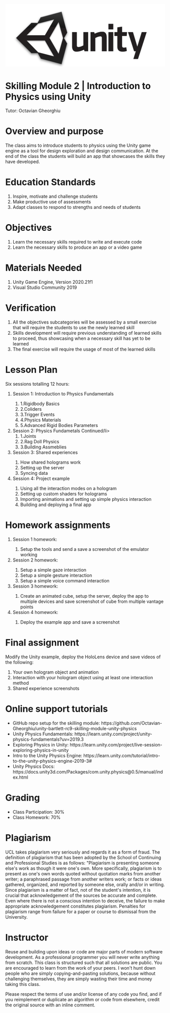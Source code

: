 ![Screenshot](Unityenginelogo.jpg)
<h1><strong>Skilling Module 2 | Introduction to Physics using Unity</strong></h1>
<p>Tutor: Octavian Gheorghiu</p>
<h1><strong>Overview and purpose</strong></h1>
<p>The class aims to introduce students to physics using the Unity game engine as a tool for design exploration and design communication. At the end of the class the students will build an app that showcases the skills they have developed.</p>
<h1><strong>Education Standards</strong></h1>
<ol>
<li>Inspire, motivate and challenge students</li>
<li>Make productive use of assessments</li>
<li>Adapt classes to respond to strengths and needs of students</li>
</ol>
<h1><strong>Objectives</strong></h1>
<ol>
<li>Learn the necessary skills required to write and execute code</li>
<li>Learn the necessary skills to produce an app or a video game</li>
</ol>
<h1><strong>Materials Needed</strong></h1>
<ol>
<li>Unity Game Engine, Version 2020.21f1</li>
<li>Visual Studio Community 2019</li>
</ol>
<h1><strong>Verification</strong></h1>
<ol>
<li>All the objectives subcategories will be assessed by a small exercise that will require the students to use the newly learned skill</li>
<li>Skills development will require previous understanding of learned skills to proceed, thus showcasing when a necessary skill has yet to be learned</li>
<li>The final exercise will require the usage of most of the learned skills</li>
</ol>
<h1><strong>Lesson Plan</strong></h1>
<p>Six sessions totalling 12 hours:</p>
<ol>
<li>Session 1: Introduction to Physics Fundamentals</li>
<ol>
<li>1.Rigidbody Basics</li>
<li>2.Coliders</li>
<li>3.Trigger Events</li>
<li>4.Physics Materials</li>
<li>5.Advanced Rigid Bodies Parameters</li>
</ol>
<li>Session 2: Physics Fundametals Continued/li>
<ol>
<li>1.Joints</li>
<li>2.Rag Doll Physics</li>
<li>3.Building Assmeblies</li>
</ol>
<li>Session 3: Shared experiences</li>
<ol>
<li>How shared holograms work</li>
<li>Setting up the server</li>
<li>Syncing data</li>
</ol>
<li>Session 4: Project example</li>
<ol>
<li>Using all the interaction modes on a hologram</li>
<li>Setting up custom shaders for holograms</li>
<li>Importing animations and setting up simple physics interaction</li>
<li>Building and deploying a final app</li>
</ol>
</ol>
<h1><strong>Homework assignments</strong></h1>
<ol>
<li>Session 1 homework:</li>
<ol>
<li>Setup the tools and send a save a screenshot of the emulator working</li>
</ol>
<li>Session 2 homework:</li>
<ol>
<li>Setup a simple gaze interaction</li>
<li>Setup a simple gesture interaction</li>
<li>Setup a simple voice command interaction</li>
</ol>
<li>Session 3 homework:</li>
<ol>
<li>Create an animated cube, setup the server, deploy the app to multiple devices and save screenshot of cube from multiple vantage points</li>
</ol>
<li>Session 4 homework:</li>
<ol>
<li>Deploy the example app and save a screenshot</li>
</ol>
</ol>
<h1><strong>Final assignment</strong></h1>
<p>Modify the Unity example, deploy the HoloLens device and save videos of the following:</p>
<ol>
<li>Your own hologram object and animation</li>
<li>Interaction with your hologram object using at least one interaction method</li>
<li>Shared experience screenshots</li>
</ol>
<h1><strong>Online support tutorials</strong></h1>
<ul>
<li>GitHub repo setup for the skilling module: https://github.com/Octavian-Gheorghiu/unity-bartlett-rc9-skilling-module-unity-physics </li>
<li>Unity Physics Fundamentals: https://learn.unity.com/project/unity-physics-fundamentals?uv=2019.3 </li>
<li>Exploring Physics in Unity: https://learn.unity.com/project/live-session-exploring-physics-in-unity </li>
<li>Intro to the Unity Physics Engine: https://learn.unity.com/tutorial/intro-to-the-unity-physics-engine-2019-3# </li>
<li>Unity Physics Docs: https://docs.unity3d.com/Packages/com.unity.physics@0.5/manual/index.html </li>
</ul>
<h1><strong>Grading</strong></h1>
<ul>
<li>Class Participation: 30%</li>
<li>Class Homework: 70%</li>
</ul>
<h1><strong>Plagiarism</strong></h1>
<p>UCL takes plagiarism very seriously and regards it as a form of fraud. The definition of plagiarism that has been adopted by the School of Continuing and Professional Studies is as follows: "Plagiarism is presenting someone else's work as though it were one's own. More specifically, plagiarism is to present as one's own words quoted without quotation marks from another writer; a paraphrased passage from another writers work; or facts or ideas gathered, organized, and reported by someone else, orally and/or in writing. Since plagiarism is a matter of fact, not of the student's intention, it is crucial that acknowledgement of the sources be accurate and complete. Even where there is not a conscious intention to deceive, the failure to make appropriate acknowledgement constitutes plagiarism. Penalties for plagiarism range from failure for a paper or course to dismissal from the University.</p>
<h1><strong>Instructor</strong></h1>
<p>Reuse and building upon ideas or code are major parts of modern software development. As a professional programmer you will never write anything from scratch. This class is structured such that all solutions are public. You are encouraged to learn from the work of your peers. I won't hunt down people who are simply copying-and-pasting solutions, because without challenging themselves, they are simply wasting their time and money taking this class.</p>
<p>Please respect the terms of use and/or license of any code you find, and if you reimplement or duplicate an algorithm or code from elsewhere, credit the original source with an inline comment.</p>
